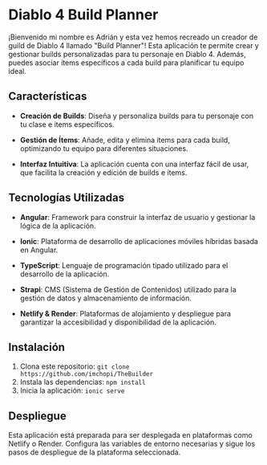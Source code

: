 # Diablo 4 Build Planner

¡Bienvenido mi nombre es Adrián y esta vez hemos recreado un creador de guild de Diablo 4 llamado "Build Planner"! Esta aplicación te permite crear y gestionar builds personalizadas para tu personaje en Diablo 4. Además, puedes asociar ítems específicos a cada build para planificar tu equipo ideal.

## Características

- **Creación de Builds**: Diseña y personaliza builds para tu personaje con tu clase e items específicos.
  
- **Gestión de Ítems**: Añade, edita y elimina ítems para cada build, optimizando tu equipo para diferentes situaciones.

- **Interfaz Intuitiva**: La aplicación cuenta con una interfaz fácil de usar, que facilita la creación y edición de builds e ítems.

## Tecnologías Utilizadas

- **Angular**: Framework para construir la interfaz de usuario y gestionar la lógica de la aplicación.

- **Ionic**: Plataforma de desarrollo de aplicaciones móviles híbridas basada en Angular.

- **TypeScript**: Lenguaje de programación tipado utilizado para el desarrollo de la aplicación.

- **Strapi**: CMS (Sistema de Gestión de Contenidos) utilizado para la gestión de datos y almacenamiento de información.

- **Netlify & Render**: Plataformas de alojamiento y despliegue para garantizar la accesibilidad y disponibilidad de la aplicación.

## Instalación

1. Clona este repositorio: `git clone https://github.com/imchopi/TheBuilder`
2. Instala las dependencias: `npm install`
3. Inicia la aplicación: `ionic serve`

## Despliegue

Esta aplicación está preparada para ser desplegada en plataformas como Netlify o Render. Configura las variables de entorno necesarias y sigue los pasos de despliegue de la plataforma seleccionada.
